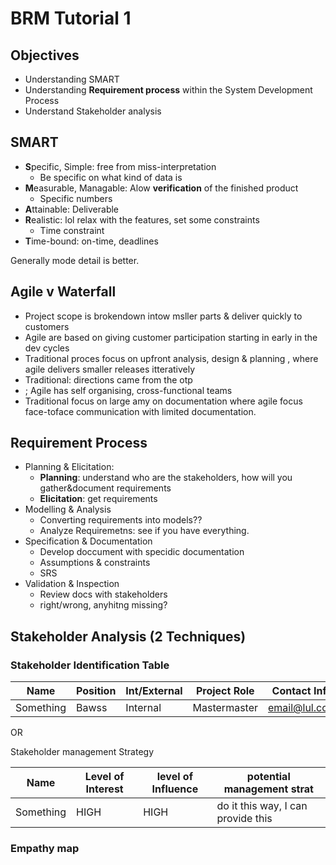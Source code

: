 # BRM Tutorial 1

## Objectives

- Understanding SMART
- Understanding **Requirement process** within the System Development Process
- Understand Stakeholder analysis

## SMART

- **S**pecific, Simple: free from miss-interpretation
  - Be specific on what kind of data is
- **M**easurable, Managable: Alow **verification** of the finished product
  - Specific numbers
- **A**ttainable: Deliverable
- **R**ealistic: lol relax with the features, set some constraints
  - Time constraint
- **T**ime-bound: on-time, deadlines

Generally mode detail is better.

## Agile v Waterfall

- Project scope is brokendown intow msller parts & deliver quickly to customers
- Agile are based on giving customer participation starting in early in the dev cycles
- Traditional proces focus on upfront analysis, design & planning , where agile delivers smaller releases itteratively
- Traditional: directions came from the otp
- ; Agile has self organising, cross-functional teams
- Traditional focus on large amy on documentation where agile focus face-toface communication with limited documentation.

## Requirement Process

- Planning & Elicitation:
  - **Planning**: understand who are the stakeholders, how will you gather&document requirements
  - **Elicitation**: get requirements
- Modelling & Analysis
  - Converting requirements into models??
  - Analyze Requiremetns: see if you have everything.
- Specification & Documentation
  - Develop doccument with specidic documentation
  - Assumptions & constraints
  - SRS
- Validation & Inspection
  - Review docs with stakeholders
  - right/wrong, anyhitng missing?

## Stakeholder Analysis (2 Techniques)

### Stakeholder Identification Table

|Name | Position | Int/External | Project Role | Contact Info|
|---|---|---|---|---|
|Something  | Bawss | Internal | Mastermaster | email@lul.com

OR

Stakeholder management Strategy

|Name | Level of Interest | level of Influence | potential management strat |
|---|---|---|---|
|Something| HIGH | HIGH | do it this way, I can provide this |


### Empathy map

